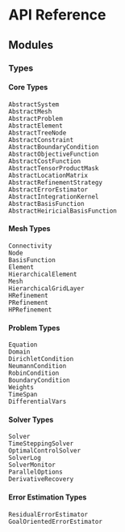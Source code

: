# API Reference

## Modules

### Types

#### Core Types

```@docs
AbstractSystem
AbstractMesh
AbstractProblem
AbstractElement
AbstractTreeNode
AbstractConstraint
AbstractBoundaryCondition
AbstractObjectiveFunction
AbstractCostFunction
AbstractTensorProductMask
AbstractLocationMatrix
AbstractRefinementStrategy
AbstractErrorEstimator
AbstractIntegrationKernel
AbstractBasisFunction
AbstractHeiricialBasisFunction
```

#### Mesh Types

```@docs
Connectivity
Node
BasisFunction
Element
HierarchicalElement
Mesh
HierarchicalGridLayer
HRefinement
PRefinement
HPRefinement
```

#### Problem Types

```@docs
Equation
Domain
DirichletCondition
NeumannCondition
RobinCondition
BoundaryCondition
Weights
TimeSpan
DifferentialVars
```

#### Solver Types

```@docs
Solver
TimeSteppingSolver
OptimalControlSolver
SolverLog
SolverMonitor
ParallelOptions
DerivativeRecovery
```

#### Error Estimation Types

```@docs
ResidualErrorEstimator
GoalOrientedErrorEstimator
```

